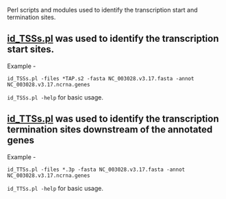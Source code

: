 Perl scripts and modules used to identify the transcription start and termination sites.


## [id_TSSs.pl](https://github.com/nikhilram/T4pipeline/blob/master/scripts/id_TSSs.pl) was used to identify the transcription start sites.    

Example -
```
id_TSSs.pl -files *TAP.s2 -fasta NC_003028.v3.17.fasta -annot NC_003028.v3.17.ncrna.genes
```
```id_TSSs.pl -help``` for basic usage. 



## [id_TTSs.pl](https://github.com/nikhilram/T4pipeline/blob/master/scripts/id_TTSs.pl) was used to identify the transcription termination sites downstream of the annotated genes

Example -
```
id_TTSs.pl -files *.3p -fasta NC_003028.v3.17.fasta -annot NC_003028.v3.17.ncrna.genes
```
```id_TTSs.pl -help``` for basic usage. 
